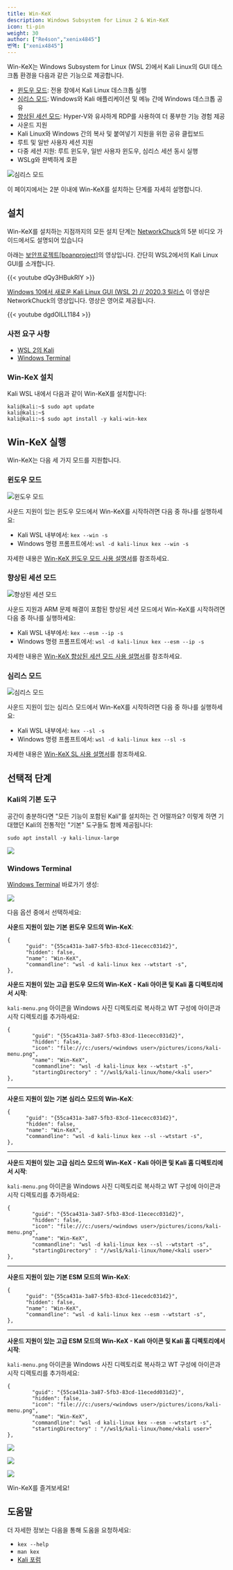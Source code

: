 ```yaml
---
title: Win-KeX
description: Windows Subsystem for Linux 2 & Win-KeX
icon: ti-pin
weight: 30
author: ["Re4son","xenix4845"]
번역: ["xenix4845"]
---
```


Win-KeX는 Windows Subsystem for Linux (WSL 2)에서 Kali Linux의 GUI 데스크톱 환경을 다음과 같은 기능으로 제공합니다.

- [윈도우 모드](/docs/wsl/win-kex-win/): 전용 창에서 Kali Linux 데스크톱 실행 <!-- VNC/tigervncserver -->
- [심리스 모드](/docs/wsl/win-kex-sl/): Windows와 Kali 애플리케이션 및 메뉴 간에 Windows 데스크톱 공유 <!-- VcXsrv/xfdesktop -->
- [향상된 세션 모드](/docs/wsl/win-kex-esm/): Hyper-V와 유사하게 RDP를 사용하여 더 풍부한 기능 경험 제공 <!-- RDP/xRDP -->
- 사운드 지원 <!-- pulse -->
- Kali Linux와 Windows 간의 복사 및 붙여넣기 지원을 위한 공유 클립보드
- 루트 및 일반 사용자 세션 지원
- 다중 세션 지원: 루트 윈도우, 일반 사용자 윈도우, 심리스 세션 동시 실행
- WSLg와 완벽하게 호환

![심리스 모드](win-kex-sl.png)

이 페이지에서는 2분 이내에 Win-KeX를 설치하는 단계를 자세히 설명합니다.

## 설치

Win-KeX를 설치하는 지점까지의 모든 설치 단계는 [NetworkChuck](https://x.com/NetWorkChuck)의 5분 비디오 가이드에서도 설명되어 있습니다

아래는 [보안프로젝트[boanproject]](https://www.youtube.com/@boanproject)의 영상입니다. 간단히 WSL2에서의 Kali Linux GUI를 소개합니다.

{{< youtube dQy3HBukRIY >}}

[Windows 10에서 새로운 Kali Linux GUI (WSL 2) // 2020.3 릴리스](https://www.youtube.com/watch?v=dgdOILL1184) 이 영상은 NetworkChuck의 영상입니다. 영상은 영어로 제공됩니다.

{{< youtube dgdOILL1184 >}}

### 사전 요구 사항

- [WSL 2의 Kali](/docs/wsl/wsl-preparations/)
- [Windows Terminal](https://www.microsoft.com/en-us/p/windows-terminal/9n0dx20hk701)

### Win-KeX 설치

Kali WSL 내에서 다음과 같이 Win-KeX를 설치합니다:

```console
kali@kali:~$ sudo apt update
kali@kali:~$
kali@kali:~$ sudo apt install -y kali-win-kex
```
<!--
> 23 upgraded, 1024 newly installed, 0 to remove and 28 not upgraded.
> Need to get 692 MB of archives.
> After this operation, 2,395 MB of additional disk space will be used.
-->

## Win-KeX 실행

Win-KeX는 다음 세 가지 모드를 지원합니다.

### 윈도우 모드

![윈도우 모드](win-kex-win.png)

사운드 지원이 있는 윈도우 모드에서 Win-KeX를 시작하려면 다음 중 하나를 실행하세요:

- Kali WSL 내부에서: `kex --win -s`
- Windows 명령 프롬프트에서: `wsl -d kali-linux kex --win -s`

자세한 내용은 [Win-KeX 윈도우 모드 사용 설명서](/docs/wsl/win-kex-win/)를 참조하세요.

### 향상된 세션 모드

![향상된 세션 모드](win-kex-esm.png)

사운드 지원과 ARM 문제 해결이 포함된 향상된 세션 모드에서 Win-KeX를 시작하려면 다음 중 하나를 실행하세요:

- Kali WSL 내부에서: `kex --esm --ip -s`
- Windows 명령 프롬프트에서: `wsl -d kali-linux kex --esm --ip -s`

자세한 내용은 [Win-KeX 향상된 세션 모드 사용 설명서](/docs/wsl/win-kex-esm/)를 참조하세요.

### 심리스 모드

![심리스 모드](win-kex-sl.png)

사운드 지원이 있는 심리스 모드에서 Win-KeX를 시작하려면 다음 중 하나를 실행하세요:

- Kali WSL 내부에서: `kex --sl -s`
- Windows 명령 프롬프트에서: `wsl -d kali-linux kex --sl -s`

자세한 내용은 [Win-KeX SL 사용 설명서](/docs/wsl/win-kex-sl/)를 참조하세요.

## 선택적 단계

### Kali의 기본 도구

공간이 충분하다면 "모든 기능이 포함된 Kali"를 설치하는 건 어떨까요? 이렇게 하면 기대했던 Kali의 전통적인 "기본" 도구들도 함께 제공됩니다:

```
sudo apt install -y kali-linux-large
```

![](win-kex-large.png)

### Windows Terminal

[Windows Terminal](https://www.microsoft.com/en-us/p/windows-terminal/9n0dx20hk701) 바로가기 생성:

![](win-kex-wt1.png)

다음 옵션 중에서 선택하세요:

**사운드 지원이 있는 기본 윈도우 모드의 Win-KeX**:

```plaintext
{
      "guid": "{55ca431a-3a87-5fb3-83cd-11ececc031d2}",
      "hidden": false,
      "name": "Win-KeX",
      "commandline": "wsl -d kali-linux kex --wtstart -s",
},
```

**사운드 지원이 있는 고급 윈도우 모드의 Win-KeX - Kali 아이콘 및 Kali 홈 디렉토리에서 시작**:

`kali-menu.png` 아이콘을 Windows 사진 디렉토리로 복사하고 WT 구성에 아이콘과 시작 디렉토리를 추가하세요:

```plaintext
{
        "guid": "{55ca431a-3a87-5fb3-83cd-11ececc031d2}",
        "hidden": false,
        "icon": "file:///c:/users/<windows user>/pictures/icons/kali-menu.png",
        "name": "Win-KeX",
        "commandline": "wsl -d kali-linux kex --wtstart -s",
        "startingDirectory" : "//wsl$/kali-linux/home/<kali user>"
},
```

- - -

**사운드 지원이 있는 기본 심리스 모드의 Win-KeX**:

```plaintext
{
      "guid": "{55ca431a-3a87-5fb3-83cd-11ececc031d2}",
      "hidden": false,
      "name": "Win-KeX",
      "commandline": "wsl -d kali-linux kex --sl --wtstart -s",
},
```

- - -

**사운드 지원이 있는 고급 심리스 모드의 Win-KeX - Kali 아이콘 및 Kali 홈 디렉토리에서 시작**:

`kali-menu.png` 아이콘을 Windows 사진 디렉토리로 복사하고 WT 구성에 아이콘과 시작 디렉토리를 추가하세요:

```plaintext
{
        "guid": "{55ca431a-3a87-5fb3-83cd-11ececc031d2}",
        "hidden": false,
        "icon": "file:///c:/users/<windows user>/pictures/icons/kali-menu.png",
        "name": "Win-KeX",
        "commandline": "wsl -d kali-linux kex --sl --wtstart -s",
        "startingDirectory" : "//wsl$/kali-linux/home/<kali user>"
},
```

- - -

**사운드 지원이 있는 기본 ESM 모드의 Win-KeX**:

```plaintext
{
      "guid": "{55ca431a-3a87-5fb3-83cd-11ecedc031d2}",
      "hidden": false,
      "name": "Win-KeX",
      "commandline": "wsl -d kali-linux kex --esm --wtstart -s",
},
```

- - -

**사운드 지원이 있는 고급 ESM 모드의 Win-KeX - Kali 아이콘 및 Kali 홈 디렉토리에서 시작**:

`kali-menu.png` 아이콘을 Windows 사진 디렉토리로 복사하고 WT 구성에 아이콘과 시작 디렉토리를 추가하세요:

```plaintext
{
        "guid": "{55ca431a-3a87-5fb3-83cd-11ecedd031d2}",
        "hidden": false,
        "icon": "file:///c:/users/<windows user>/pictures/icons/kali-menu.png",
        "name": "Win-KeX",
        "commandline": "wsl -d kali-linux kex --esm --wtstart -s",
        "startingDirectory" : "//wsl$/kali-linux/home/<kali user>"
},
```

![](win-kex-wt1.png)

![](win-kex-wt2.png)

![](win-kex-full.png)

Win-KeX를 즐겨보세요!

## 도움말

더 자세한 정보는 다음을 통해 도움을 요청하세요:

- `kex --help`
- `man kex`
- [Kali 포럼](https://forums.kali.org/)
